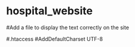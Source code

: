 # hospital_website

#Add a file to display the text correctly on the site

#.htaccess
#AddDefaultCharset UTF-8
